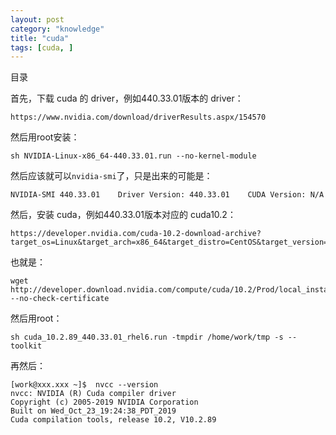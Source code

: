 ```yaml
---
layout: post
category: "knowledge"
title: "cuda"
tags: [cuda, ]
---
```


目录

<!-- TOC -->


<!-- /TOC -->

首先，下载 cuda 的 driver，例如440.33.01版本的 driver：

```shell
https://www.nvidia.com/download/driverResults.aspx/154570
```

然后用root安装：

```shell
sh NVIDIA-Linux-x86_64-440.33.01.run --no-kernel-module 
```

然后应该就可以```nvidia-smi```了，只是出来的可能是：

```shell
NVIDIA-SMI 440.33.01    Driver Version: 440.33.01    CUDA Version: N/A 
```

然后，安装 cuda，例如440.33.01版本对应的 cuda10.2：

```shell
https://developer.nvidia.com/cuda-10.2-download-archive?target_os=Linux&target_arch=x86_64&target_distro=CentOS&target_version=6&target_type=runfilelocal
```

也就是：

```shell
wget http://developer.download.nvidia.com/compute/cuda/10.2/Prod/local_installers/cuda_10.2.89_440.33.01_rhel6.run --no-check-certificate
```

然后用root：

```shell
sh cuda_10.2.89_440.33.01_rhel6.run -tmpdir /home/work/tmp -s --toolkit  
```

再然后：

```shell
[work@xxx.xxx ~]$  nvcc --version
nvcc: NVIDIA (R) Cuda compiler driver
Copyright (c) 2005-2019 NVIDIA Corporation
Built on Wed_Oct_23_19:24:38_PDT_2019
Cuda compilation tools, release 10.2, V10.2.89
```
